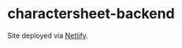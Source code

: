 # charactersheet-backend

Site deployed via [Netlify](https://charactersheetrecord.netlify.app/characters).
